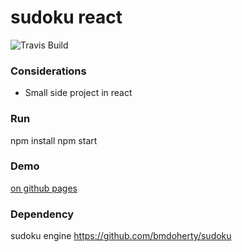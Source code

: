 # sudoku react
![Travis Build](https://travis-ci.org/bmdoherty/sudoku-react.svg?branch=master)

### Considerations
* Small side project in react

### Run
npm install
npm start

### Demo
[on github pages](https://bmdoherty.github.io/sudoku-react/)

### Dependency
sudoku engine https://github.com/bmdoherty/sudoku
